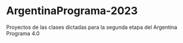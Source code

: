 # ArgentinaPrograma-2023
Proyectos de las clases dictadas para la segunda etapa del Argentina Programa 4.0
